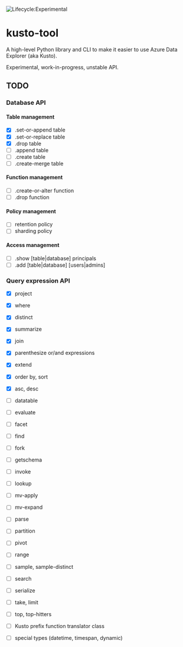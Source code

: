 ![Lifecycle:Experimental](https://img.shields.io/badge/Lifecycle-Experimental-339999)

# kusto-tool

A high-level Python library and CLI to make it easier to use Azure Data Explorer
(aka Kusto).

Experimental, work-in-progress, unstable API.

## TODO

### Database API

#### Table management 

- [x] .set-or-append table
- [x] .set-or-replace table
- [x] .drop table
- [ ] .append table
- [ ] .create table
- [ ] .create-merge table
 
#### Function management

- [ ] .create-or-alter function
- [ ] .drop function

#### Policy management

- [ ] retention policy
- [ ] sharding policy

#### Access management

- [ ] .show [table|database] principals
- [ ] .add [table|database] [users|admins]

### Query expression API

- [x] project
- [x] where
- [x] distinct
- [x] summarize
- [x] join
- [x] parenthesize or/and expressions
- [x] extend
- [x] order by, sort
- [x] asc, desc
- [ ] datatable
- [ ] evaluate
- [ ] facet
- [ ] find
- [ ] fork
- [ ] getschema
- [ ] invoke
- [ ] lookup
- [ ] mv-apply
- [ ] mv-expand
- [ ] parse
- [ ] partition
- [ ] pivot
- [ ] range
- [ ] sample, sample-distinct
- [ ] search
- [ ] serialize
- [ ] take, limit
- [ ] top, top-hitters
- [ ] Kusto prefix function translator class
- [ ] special types (datetime, timespan, dynamic)

